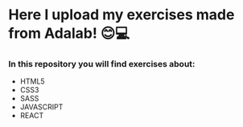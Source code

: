 <h1>Here I upload my exercises made from Adalab! 😊💻</h1>

<h3>In this repository you will find exercises about:</h3>
<ul>
  <li>HTML5</li>  
  <li>CSS3</li>
  <li>SASS</li> 
  <li>JAVASCRIPT</li>
  <li>REACT</li> 
</ul>
